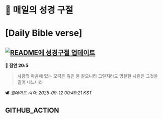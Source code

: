 # 🙏 매일의 성경 구절
# [Daily Bible verse]
## [![README에 성경구절 업데이트](https://github.com/DONGSUKA/first_test/actions/workflows/update-readme-bible.yml/badge.svg)](https://github.com/DONGSUKA/first_test/actions/workflows/update-readme-bible.yml)
<!-- START_BIBLE_VERSE -->
📖 **잠언 20:5**
> 사람의 마음에 있는 모략은 깊은 물 같으니라 그럴지라도 명철한 사람은 그것을 길어 내느니라

🕊️ _업데이트 시각: 2025-09-12 00:49:21 KST_
  <!-- END_BIBLE_VERSE -->
## GITHUB_ACTION
